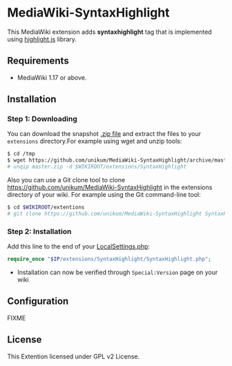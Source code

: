 # MediaWiki-SyntaxHighlight

This MediaWiki extension adds **syntaxhighlight** tag that is implemented using
[highlight.js](http://highlightjs.org/) library.

## Requirements

* MediaWiki 1.17 or above.

## Installation

### Step 1: Downloading

You can download the snapshot [.zip file](https://github.com/unikum/MediaWiki-SyntaxHighlight/archive/master.zip) and extract the files to your <code>extensions</code> directory.For example using wget and unzip tools:

```bash
$ cd /tmp
$ wget https://github.com/unikum/MediaWiki-SyntaxHighlight/archive/master.zip
# unqip master.zip -d $WIKIROOT/extensions/SyntaxHighlight
```

Also you can use a Git clone tool to clone https://github.com/unikum/MediaWiki-SyntaxHighlight in the extensions directory of your wiki.  For example using the Git command-line tool:

```bash
$ cd $WIKIROOT/extentions
# git clone https://github.com/unikum/MediaWiki-SyntaxHighlight SyntaxHighlight

```

### Step 2: Installation

Add this line to the end of your [LocalSettings.php](http://www.mediawiki.org/wiki/Manual:LocalSettings.php):
```php
require_once "$IP/extensions/SyntaxHighlight/SyntaxHighlight.php";
```
* Installation can now be verified through <code>Special:Version</code> page on your wiki

## Configuration

FIXME

## License

This Extention licensed under GPL v2 License.